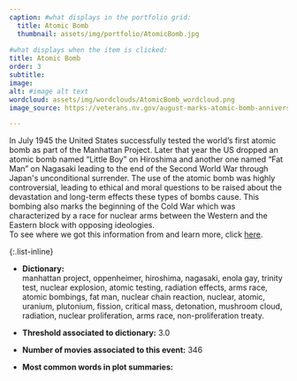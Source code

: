 ```yaml
---
caption: #what displays in the portfolio grid:
  title: Atomic Bomb
  thumbnail: assets/img/portfolio/AtomicBomb.jpg
  
#what displays when the item is clicked:
title: Atomic Bomb
order: 3
subtitle: 
image: 
alt: #image alt text
wordcloud: assets/img/wordclouds/AtomicBomb_wordcloud.png
image_source: https://veterans.nv.gov/august-marks-atomic-bomb-anniversary/

---
```

In July 1945 the United States successfully tested the world’s first atomic bomb as part of the Manhattan Project. Later that year the US dropped an atomic bomb named “Little Boy” on Hiroshima and another one named “Fat Man” on Nagasaki leading to the end of the Second World War through Japan's unconditional surrender. The use of the atomic bomb was highly controversial, leading to ethical and moral questions to be raised about the devastation and long-term effects these types of bombs cause. This bombing also marks the beginning of the Cold War which was characterized by a race for nuclear arms between the Western and the Eastern block with opposing ideologies.\
To see where we got this information from and learn more, click [here](https://en.wikipedia.org/wiki/Nuclear_weapon).

{:.list-inline} 
- **Dictionary:**\
manhattan project, oppenheimer, hiroshima, nagasaki, enola gay, trinity test, nuclear explosion, atomic testing, radiation effects, arms race, atomic bombings, fat man, nuclear chain reaction, nuclear, atomic, uranium, plutonium, fission, critical mass, detonation, mushroom cloud, radiation, nuclear proliferation, arms race, non-proliferation treaty.

- **Threshold associated to dictionary:** 3.0

- **Number of movies associated to this event:** 346

- **Most common words in plot summaries:** 